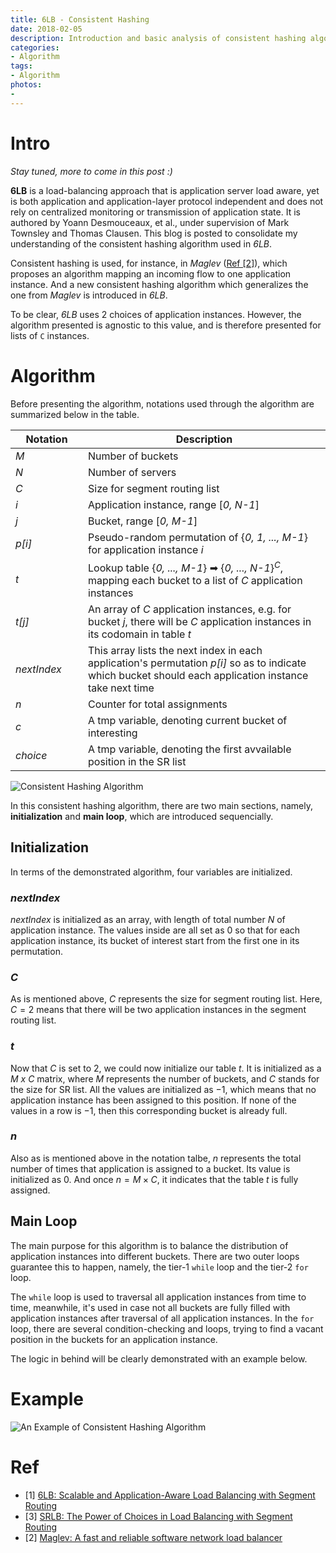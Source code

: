 ```yaml
---
title: 6LB - Consistent Hashing 
date: 2018-02-05
description: Introduction and basic analysis of consistent hashing algorithm used in 6LB. [Stay tuned, more to come in this post :)]
categories:
- Algorithm
tags:
- Algorithm
photos:
- 
---
```


<style>
table th:first-of-type {
    width: 100px;
}
</style>

# Intro

_Stay tuned, more to come in this post :)_

**6LB** is a load-balancing approach that is application server load aware, yet is both application and application-layer protocol independent and does not rely on centralized monitoring or transmission of application state. It is authored by Yoann Desmouceaux, et al., under supervision of Mark Townsley and Thomas Clausen. This blog is posted to consolidate my understanding of the consistent hashing algorithm used in _6LB_. 

Consistent hashing is used, for instance, in _Maglev_ ([Ref \[2\]](https://www.usenix.org/system/files/conference/nsdi16/nsdi16-paper-eisenbud.pdf)), which proposes an algorithm mapping an incoming flow to one application instance. And a new consistent hashing algorithm which generalizes the one from _Maglev_ is introduced in _6LB_.

To be clear, _6LB_ uses 2 choices of application instances. However, the algorithm presented is agnostic to this value, and is therefore presented for lists of `C` instances.

# Algorithm

Before presenting the algorithm, notations used through the algorithm are summarized below in the table.

| Notation | Description |
| --- | --- |
| _M_ | Number of buckets |
| _N_ | Number of servers |
| _C_ | Size for segment routing list |
| _i_ | Application instance, range \[_0, N-1_\] |
| _j_ | Bucket, range \[_0, M-1_\]
| _p\[i\]_ | Pseudo-random permutation of {_0, 1, ..., M-1_} for application instance _i_ |
| _t_ | Lookup table {_0, ..., M-1_} ➡ {_0, ..., N-1_}$^C$, mapping each bucket to a list of _C_ application instances |
| _t\[j\]_ | An array of _C_ application instances, e.g. for bucket _j_, there will be _C_ application instances in its codomain in table _t_ |
| _nextIndex_ | This array lists the next index in each application's permutation _p\[i\]_ so as to indicate which bucket should each application instance take next time |
| _n_ | Counter for total assignments |
| _c_ | A tmp variable, denoting current bucket of interesting |
| _choice_ | A tmp variable, denoting the first avvailable position in the SR list |

![Consistent Hashing Algorithm](https://www.zhiyuanyao.com/assets/images/X/cisco-intern/6lb-hash-alg.png)

In this consistent hashing algorithm, there are two main sections, namely, **initialization** and **main loop**, which are introduced sequencially.

## Initialization

In terms of the demonstrated algorithm, four variables are initialized.

### $nextIndex$

$nextIndex$ is initialized as an array, with length of total number $N$ of application instance. The values inside are all set as $0$ so that for each application instance, its bucket of interest start from the first one in its permutation.

### $C$

As is mentioned above, $C$ represents the size for segment routing list. Here, $C = 2$ means that there will be two application instances in the segment routing list.

### $t$

Now that $C$ is set to $2$, we could now initialize our table $t$. It is initialized as a _M x C_ matrix, where _M_ represents the number of buckets, and _C_ stands for the size for SR list. All the values are initialized as $-1$, which means that no application instance has been assigned to this position. If none of the values in a row is $-1$, then this corresponding bucket is already full.

### $n$

Also as is mentioned above in the notation talbe, $n$ represents the total number of times that application is assigned to a bucket. Its value is initialized as $0$. And once $n = M \times C$, it indicates that the table $t$ is fully assigned.

## Main Loop

The main purpose for this algorithm is to balance the distribution of application instances into different buckets. There are two outer loops guarantee this to happen, namely, the tier-1 `while` loop and the tier-2 `for` loop. 

The `while` loop is used to traversal all application instances from time to time, meanwhile, it's used in case not all buckets are fully filled with application instances after traversal of all application instances. In the `for` loop, there are several condition-checking and loops, trying to find a vacant position in the buckets for an application instance. 

The logic in behind will be clearly demonstrated with an example below.

# Example

![An Example of Consistent Hashing Algorithm](https://www.zhiyuanyao.com/assets/images/X/cisco-intern/6lb-hash-eg.png)

# Ref

- \[1\] [6LB: Scalable and Application-Aware Load Balancing with Segment Routing](http://www.thomasclausen.net/wp-content/uploads/2018/02/2018-IEEE-Transactions-on-Networking-6LB-Scalable-and-Application-Aware-Load-Balancing-with-Segment-Routing.pdf)
- \[3\] [SRLB: The Power of Choices in Load Balancing with Segment Routing](http://www.thomasclausen.net/wp-content/uploads/2017/06/2017-ICDCS-SRLB-The-Power-of-Choices-in-Load-Balancing-with-Segment-Routing.pdf)
- \[2\] [Maglev: A fast and reliable software network load balancer](https://www.usenix.org/system/files/conference/nsdi16/nsdi16-paper-eisenbud.pdf)